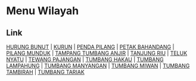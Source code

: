 # Menu Wilayah

## Link

[HURUNG BUNUT](https://github.com/gigit-pemilu/pemilu-2024-62-kalimantan-tengah/tree/main/pilpres/hitung-suara/sub/62-kalimantan-tengah/sub/10-gunung-mas/sub/02-kurun/sub/2009-hurung-bunut)
 | 
[KURUN](https://github.com/gigit-pemilu/pemilu-2024-62-kalimantan-tengah/tree/main/pilpres/hitung-suara/sub/62-kalimantan-tengah/sub/10-gunung-mas/sub/02-kurun/sub/1012-kurun)
 | 
[PENDA PILANG](https://github.com/gigit-pemilu/pemilu-2024-62-kalimantan-tengah/tree/main/pilpres/hitung-suara/sub/62-kalimantan-tengah/sub/10-gunung-mas/sub/02-kurun/sub/2014-penda-pilang)
 | 
[PETAK BAHANDANG](https://github.com/gigit-pemilu/pemilu-2024-62-kalimantan-tengah/tree/main/pilpres/hitung-suara/sub/62-kalimantan-tengah/sub/10-gunung-mas/sub/02-kurun/sub/2002-petak-bahandang)
 | 
[PILANG MUNDUK](https://github.com/gigit-pemilu/pemilu-2024-62-kalimantan-tengah/tree/main/pilpres/hitung-suara/sub/62-kalimantan-tengah/sub/10-gunung-mas/sub/02-kurun/sub/2011-pilang-munduk)
 | 
[TAMPANG TUMBANG ANJIR](https://github.com/gigit-pemilu/pemilu-2024-62-kalimantan-tengah/tree/main/pilpres/hitung-suara/sub/62-kalimantan-tengah/sub/10-gunung-mas/sub/02-kurun/sub/1001-tampang-tumbang-anjir)
 | 
[TANJUNG RIU](https://github.com/gigit-pemilu/pemilu-2024-62-kalimantan-tengah/tree/main/pilpres/hitung-suara/sub/62-kalimantan-tengah/sub/10-gunung-mas/sub/02-kurun/sub/2003-tanjung-riu)
 | 
[TELUK NYATU](https://github.com/gigit-pemilu/pemilu-2024-62-kalimantan-tengah/tree/main/pilpres/hitung-suara/sub/62-kalimantan-tengah/sub/10-gunung-mas/sub/02-kurun/sub/2004-teluk-nyatu)
 | 
[TEWANG PAJANGAN](https://github.com/gigit-pemilu/pemilu-2024-62-kalimantan-tengah/tree/main/pilpres/hitung-suara/sub/62-kalimantan-tengah/sub/10-gunung-mas/sub/02-kurun/sub/2006-tewang-pajangan)
 | 
[TUMBANG HAKAU](https://github.com/gigit-pemilu/pemilu-2024-62-kalimantan-tengah/tree/main/pilpres/hitung-suara/sub/62-kalimantan-tengah/sub/10-gunung-mas/sub/02-kurun/sub/2010-tumbang-hakau)
 | 
[TUMBANG LAMPAHUNG](https://github.com/gigit-pemilu/pemilu-2024-62-kalimantan-tengah/tree/main/pilpres/hitung-suara/sub/62-kalimantan-tengah/sub/10-gunung-mas/sub/02-kurun/sub/2005-tumbang-lampahung)
 | 
[TUMBANG MANYANGAN](https://github.com/gigit-pemilu/pemilu-2024-62-kalimantan-tengah/tree/main/pilpres/hitung-suara/sub/62-kalimantan-tengah/sub/10-gunung-mas/sub/02-kurun/sub/2013-tumbang-manyangan)
 | 
[TUMBANG MIWAN](https://github.com/gigit-pemilu/pemilu-2024-62-kalimantan-tengah/tree/main/pilpres/hitung-suara/sub/62-kalimantan-tengah/sub/10-gunung-mas/sub/02-kurun/sub/2008-tumbang-miwan)
 | 
[TUMBANG TAMBIRAH](https://github.com/gigit-pemilu/pemilu-2024-62-kalimantan-tengah/tree/main/pilpres/hitung-suara/sub/62-kalimantan-tengah/sub/10-gunung-mas/sub/02-kurun/sub/2015-tumbang-tambirah)
 | 
[TUMBANG TARIAK](https://github.com/gigit-pemilu/pemilu-2024-62-kalimantan-tengah/tree/main/pilpres/hitung-suara/sub/62-kalimantan-tengah/sub/10-gunung-mas/sub/02-kurun/sub/2007-tumbang-tariak)

